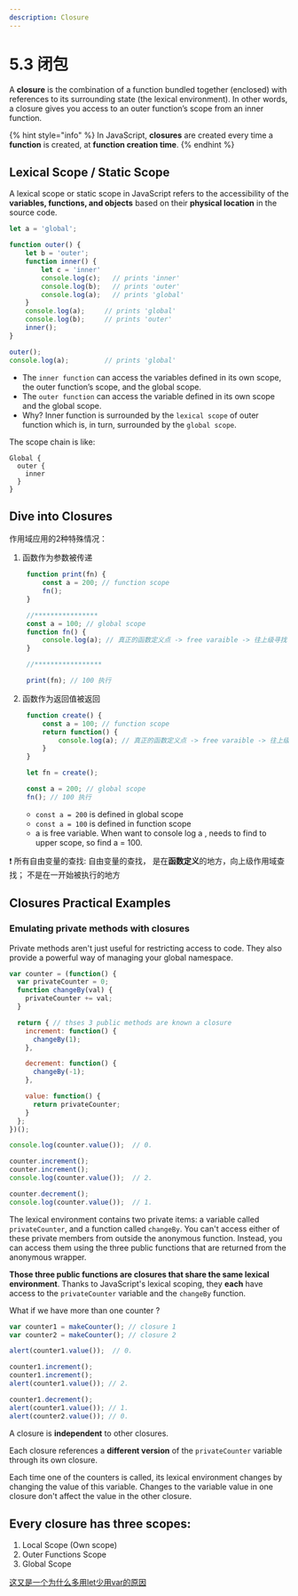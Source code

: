 ```yaml
---
description: Closure
---
```


# 5.3 闭包

A **closure** is the combination of a function bundled together \(enclosed\) with references to its surrounding state \(the lexical environment\). In other words, a closure gives you access to an outer function’s scope from an inner function.

{% hint style="info" %}
In JavaScript, **closures** are created every time a **function** is created, at **function creation time**.
{% endhint %}

## Lexical Scope / Static Scope

A lexical scope or static scope in JavaScript refers to the accessibility of the **variables, functions, and objects** based on their **physical location** in the source code.

```javascript
let a = 'global';

function outer() {
    let b = 'outer';
    function inner() {
        let c = 'inner'
        console.log(c);   // prints 'inner'
        console.log(b);   // prints 'outer'
        console.log(a);   // prints 'global'
    }
    console.log(a);     // prints 'global'
    console.log(b);     // prints 'outer'
    inner();
}

outer();
console.log(a);         // prints 'global'
```

* The `inner function` can access the variables defined in its own scope, the outer function’s scope, and the global scope.
* The `outer function` can access the variable defined in its own scope and the global scope.
* Why? Inner function is surrounded by the `lexical scope` of outer function which is, in turn, surrounded by the `global scope`.

The scope chain is like:

```text
Global {
  outer {
    inner
  }
}
```

## Dive into Closures

作用域应用的2种特殊情况：

1. 函数作为参数被传递

   ```javascript
    function print(fn) {
        const a = 200; // function scope
        fn();
    }

    //****************
    const a = 100; // global scope
    function fn() {
        console.log(a); // 真正的函数定义点 -> free varaible -> 往上级寻找
    }

    //*****************

    print(fn); // 100 执行
   ```

2. 函数作为返回值被返回

   ```javascript
    function create() {
        const a = 100; // function scope
        return function() {
            console.log(a); // 真正的函数定义点 -> free varaible -> 往上级寻找
        }
    }

    let fn = create();

    const a = 200; // global scope
    fn(); // 100 执行
   ```

   * `const a = 200` is defined in global scope
   * `const a = 100` is defined in function scope
   * a is free variable. When want to console log a , needs to find to upper scope, so find a = 100.

❗ 所有自由变量的查找: 自由变量的查找， 是在**函数定义**的地方，向上级作用域查找； 不是在一开始被执行的地方

## Closures Practical Examples

### Emulating private methods with closures

Private methods aren't just useful for restricting access to code. They also provide a powerful way of managing your global namespace.

```javascript
var counter = (function() {
  var privateCounter = 0;
  function changeBy(val) {
    privateCounter += val;
  }

  return { // thses 3 public methods are known a closure
    increment: function() { 
      changeBy(1);
    },

    decrement: function() {
      changeBy(-1);
    },

    value: function() {
      return privateCounter;
    }
  };
})();

console.log(counter.value());  // 0.

counter.increment();
counter.increment();
console.log(counter.value());  // 2.

counter.decrement();
console.log(counter.value());  // 1.
```

The lexical environment contains two private items: a variable called `privateCounter`, and a function called `changeBy`. You can't access either of these private members from outside the anonymous function. Instead, you can access them using the three public functions that are returned from the anonymous wrapper.

**Those three public functions are closures that share the same lexical environment**. Thanks to JavaScript's lexical scoping, they **each** have access to the `privateCounter` variable and the `changeBy` function.

What if we have more than one counter ?

```javascript
var counter1 = makeCounter(); // closure 1
var counter2 = makeCounter(); // closure 2

alert(counter1.value());  // 0.

counter1.increment();
counter1.increment();
alert(counter1.value()); // 2.

counter1.decrement();
alert(counter1.value()); // 1.
alert(counter2.value()); // 0.
```

A closure is **independent** to other closures.

Each closure references a **different version** of the `privateCounter` variable through its own closure.

Each time one of the counters is called, its lexical environment changes by changing the value of this variable. Changes to the variable value in one closure don't affect the value in the other closure.

## **Every closure has three scopes:**

1. Local Scope \(Own scope\)
2. Outer Functions Scope
3. Global Scope

[这又是一个为什么多用let少用var的原因](https://developer.mozilla.org/en-US/docs/Web/JavaScript/Closures#creating_closures_in_loops_a_common_mistake)

